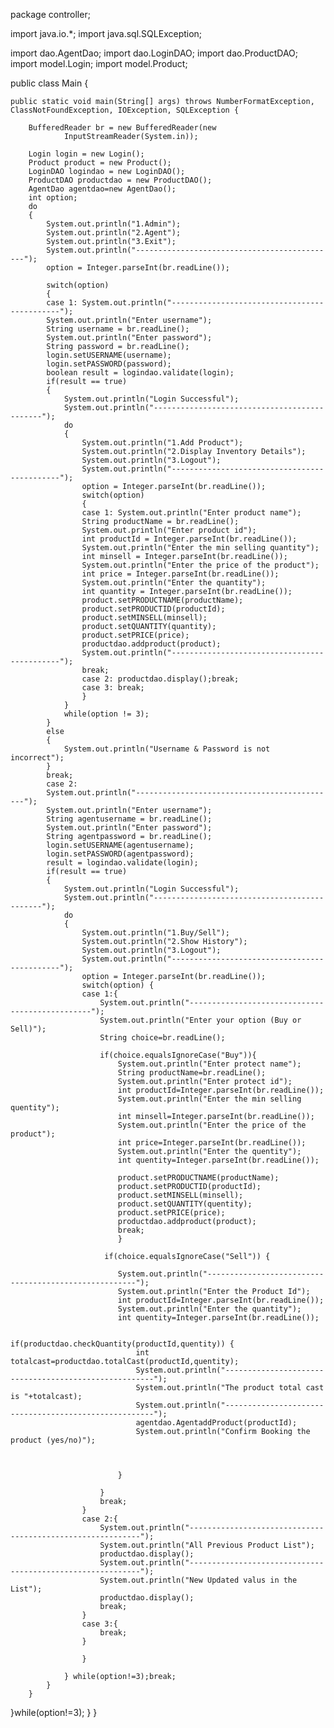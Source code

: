 package controller;

import java.io.*;
import java.sql.SQLException;

import dao.AgentDao;
import dao.LoginDAO;
import dao.ProductDAO;
import model.Login;
import model.Product;

public class Main {

	public static void main(String[] args) throws NumberFormatException, ClassNotFoundException, IOException, SQLException {
		
		BufferedReader br = new BufferedReader(new 
				InputStreamReader(System.in));
		
		Login login = new Login();
		Product product = new Product();
		LoginDAO logindao = new LoginDAO();
		ProductDAO productdao = new ProductDAO();
		AgentDao agentdao=new AgentDao();
		int option;
		do
		{
			System.out.println("1.Admin");
			System.out.println("2.Agent");
			System.out.println("3.Exit");
			System.out.println("---------------------------------------------");
			option = Integer.parseInt(br.readLine());
			
			switch(option)
			{
			case 1: System.out.println("---------------------------------------------");
			System.out.println("Enter username");
			String username = br.readLine();
			System.out.println("Enter password");
			String password = br.readLine();
			login.setUSERNAME(username);
			login.setPASSWORD(password);
			boolean result = logindao.validate(login);
			if(result == true)
			{
				System.out.println("Login Successful");
				System.out.println("---------------------------------------------");
				do
				{
					System.out.println("1.Add Product");
					System.out.println("2.Display Inventory Details");
					System.out.println("3.Logout");
					System.out.println("---------------------------------------------");
					option = Integer.parseInt(br.readLine());
					switch(option)
					{
					case 1: System.out.println("Enter product name");
					String productName = br.readLine();
					System.out.println("Enter product id");
					int productId = Integer.parseInt(br.readLine());
					System.out.println("Enter the min selling quantity");
					int minsell = Integer.parseInt(br.readLine());
					System.out.println("Enter the price of the product");
					int price = Integer.parseInt(br.readLine());
					System.out.println("Enter the quantity");
					int quantity = Integer.parseInt(br.readLine());
					product.setPRODUCTNAME(productName);
					product.setPRODUCTID(productId);
					product.setMINSELL(minsell);
					product.setQUANTITY(quantity);
					product.setPRICE(price);
					productdao.addproduct(product);
					System.out.println("---------------------------------------------");
					break;
					case 2: productdao.display();break;
					case 3: break;
					}
				}
				while(option != 3);
			}
			else
			{
				System.out.println("Username & Password is not incorrect");
			}
			break;
			case 2: 
			System.out.println("---------------------------------------------");
			System.out.println("Enter username");
			String agentusername = br.readLine();
			System.out.println("Enter password");
			String agentpassword = br.readLine();
			login.setUSERNAME(agentusername);
			login.setPASSWORD(agentpassword);
			result = logindao.validate(login);
			if(result == true)
			{
				System.out.println("Login Successful");
				System.out.println("---------------------------------------------");
				do
				{
					System.out.println("1.Buy/Sell");
					System.out.println("2.Show History");
					System.out.println("3.Logout");
					System.out.println("---------------------------------------------");
					option = Integer.parseInt(br.readLine()); 
					switch(option) {
					case 1:{
						System.out.println("------------------------------------------------");
						System.out.println("Enter your option (Buy or Sell)");
						String choice=br.readLine();
						
						if(choice.equalsIgnoreCase("Buy")){
							System.out.println("Enter protect name");
							String productName=br.readLine();
							System.out.println("Enter protect id");
							int productId=Integer.parseInt(br.readLine());
							System.out.println("Enter the min selling quentity");
							int minsell=Integer.parseInt(br.readLine());
							System.out.println("Enter the price of the product");
							int price=Integer.parseInt(br.readLine());
							System.out.println("Enter the quentity");
							int quentity=Integer.parseInt(br.readLine());
							
							product.setPRODUCTNAME(productName);
							product.setPRODUCTID(productId);
							product.setMINSELL(minsell);
							product.setQUANTITY(quentity);
							product.setPRICE(price);
							productdao.addproduct(product);
							break;
							}
						
						 if(choice.equalsIgnoreCase("Sell")) {
							
							System.out.println("------------------------------------------------------");
							System.out.println("Enter the Product Id");
							int productId=Integer.parseInt(br.readLine());
							System.out.println("Enter the quantity");
							int quentity=Integer.parseInt(br.readLine());
							
							if(productdao.checkQuantity(productId,quentity)) {
								int totalcast=productdao.totalCast(productId,quentity);
								System.out.println("------------------------------------------------------");
								System.out.println("The product total cast is "+totalcast);
								System.out.println("------------------------------------------------------");
								agentdao.AgentaddProduct(productId);
								System.out.println("Confirm Booking the product (yes/no)");
								
									
		
							}
							
						}
						break;
					}
					case 2:{
						System.out.println("-----------------------------------------------------------");
						System.out.println("All Previous Product List");
						productdao.display();
						System.out.println("-----------------------------------------------------------");
						System.out.println("New Updated valus in the List");
						productdao.display();
						break;
					}
					case 3:{
						break;
					}
						
					}
				
				} while(option!=3);break;
			}
		}
	

}while(option!=3);
}
}

					
			
